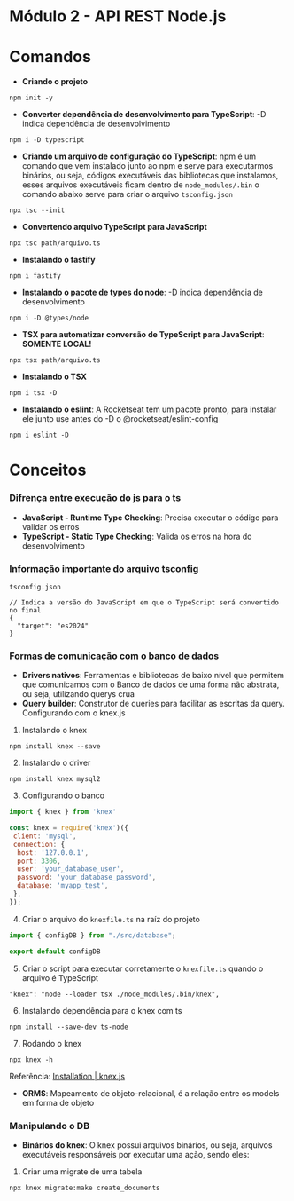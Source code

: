 # Módulo 2 - API REST Node.js

# Comandos

- **Criando o projeto**
```shell
npm init -y
```

- **Converter dependência de desenvolvimento para TypeScript**: -D indica dependência de desenvolvimento
```shell
npm i -D typescript
```

- **Criando um arquivo de configuração do TypeScript**: npm é um comando que vem instalado junto ao npm e serve para
executarmos binários, ou seja, códigos executáveis das bibliotecas que instalamos, esses arquivos executáveis ficam dentro de
`node_modules/.bin` o comando abaixo serve para criar o arquivo `tsconfig.json`
```shell
npx tsc --init
```

- **Convertendo arquivo TypeScript para JavaScript**
```shell
npx tsc path/arquivo.ts
```

- **Instalando o fastify**
```shell
npm i fastify
```

- **Instalando o pacote de types do node**: -D indica dependência de desenvolvimento
```shell
npm i -D @types/node
```

- **TSX para automatizar conversão de TypeScript para JavaScript**: **SOMENTE LOCAL!**
```shell
npx tsx path/arquivo.ts
```

- **Instalando o TSX**
```shell
npm i tsx -D
```

- **Instalando o eslint**: A Rocketseat tem um pacote pronto, para instalar ele junto use antes do -D o @rocketseat/eslint-config
```shell
npm i eslint -D
```

# Conceitos

### Difrença entre execução do js para o ts

- **JavaScript - Runtime Type Checking**: Precisa executar o código para validar os erros
- **TypeScript - Static Type Checking**: Valida os erros na hora do desenvolvimento

### Informação importante do arquivo tsconfig
`tsconfig.json`

```
// Indica a versão do JavaScript em que o TypeScript será convertido no final
{
  "target": "es2024"
}
```

### Formas de comunicação com o banco de dados

- **Drivers nativos**: Ferramentas e bibliotecas de baixo nível que permitem
 que comunicamos com o Banco de dados de uma forma não abstrata, ou seja, utilizando querys crua
- **Query builder**: Construtor de queries para facilitar as escritas da query. Configurando com o knex.js
1. Instalando o knex
```shell
npm install knex --save
```

2. Instalando o driver
```shell
npm install knex mysql2
```

3. Configurando o banco
```js
import { knex } from 'knex'

const knex = require('knex')({
 client: 'mysql',
 connection: {
  host: '127.0.0.1',
  port: 3306,
  user: 'your_database_user',
  password: 'your_database_password',
  database: 'myapp_test',
 },
});
```

4. Criar o arquivo do `knexfile.ts` na raíz do projeto
```js
import { configDB } from "./src/database";

export default configDB
```

5. Criar o script para executar corretamente o `knexfile.ts` quando o arquivo é TypeScript
```shell
"knex": "node --loader tsx ./node_modules/.bin/knex",
```

6. Instalando dependência para o knex com ts
```
npm install --save-dev ts-node
```

7. Rodando o knex
```shell
npx knex -h
```

Referência: [Installation | knex.js](https://knexjs.org/guide/)

- **ORMS**: Mapeamento de objeto-relacional, é a relação entre os models em forma de objeto

### Manipulando o DB

- **Binários do knex**: O knex possui arquivos binários, ou seja, arquivos executáveis
responsáveis por executar uma ação, sendo eles:

1. Criar uma migrate de uma tabela
```shell
npx knex migrate:make create_documents
```